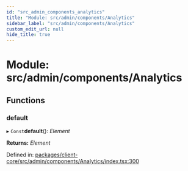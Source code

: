 ```yaml
---
id: "src_admin_components_analytics"
title: "Module: src/admin/components/Analytics"
sidebar_label: "src/admin/components/Analytics"
custom_edit_url: null
hide_title: true
---
```


# Module: src/admin/components/Analytics

## Functions

### default

▸ `Const`**default**(): *Element*

**Returns:** *Element*

Defined in: [packages/client-core/src/admin/components/Analytics/index.tsx:300](https://github.com/xr3ngine/xr3ngine/blob/673ad6a5f/packages/client-core/src/admin/components/Analytics/index.tsx#L300)
